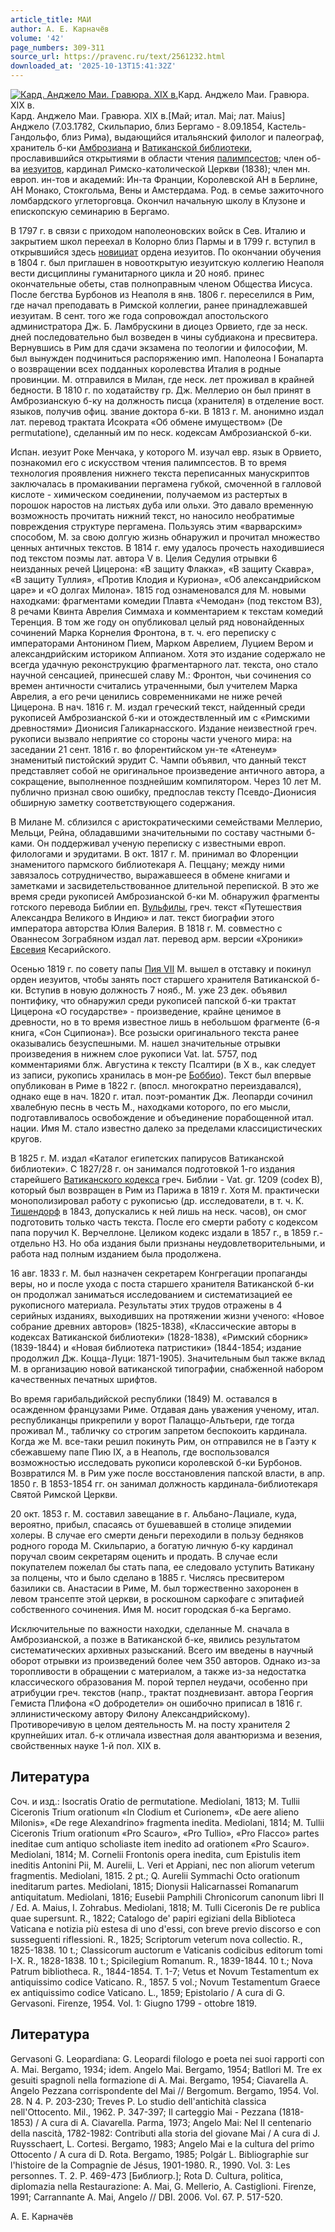 ```yaml
---
article_title: МАИ
author: А. Е. Карначёв
volume: '42'
page_numbers: 309-311
source_url: https://pravenc.ru/text/2561232.html
downloaded_at: '2025-10-13T15:41:32Z'
---
```


[![Кард. Анджело Маи. Гравюра. XIX в.](https://pravenc.ru/data/2020/06/21/1236347667/i200.jpg "Кликните для увеличения картинки")](https://pravenc.ru/data/2020/06/21/1236347667/i400.jpg)Кард. Анджело Маи. Гравюра. XIX в.  
Кард. Анджело Маи. Гравюра. XIX в.[Май; итал. Мai; лат. Maius] Анджело (7.03.1782, Скильпарио, близ Бергамо - 8.09.1854, Кастель-Гандольфо, близ Рима), выдающийся итальянский филолог и палеограф, хранитель б-ки [Амброзиана](https://pravenc.ru/text/Амброзиана.html) и [Ватиканской библиотеки](<https://pravenc.ru/text/Ватиканской библиотеки.html>), прославившийся открытиями в области чтения [палимпсестов](https://pravenc.ru/text/палимпсестов.html); член об-ва [иезуитов](https://pravenc.ru/text/иезуитов.html), кардинал Римско-католической Церкви (1838); член мн. европ. ин-тов и академий: Ин-та Франции, Королевской АН в Берлине, АН Монако, Стокгольма, Вены и Амстердама. Род. в семье зажиточного ломбардского углеторговца. Окончил начальную школу в Клузоне и епископскую семинарию в Бергамо.

В 1797 г. в связи с приходом наполеоновских войск в Сев. Италию и закрытием школ переехал в Колорно близ Пармы и в 1799 г. вступил в открывшийся здесь [новициат](https://pravenc.ru/text/новициат.html) ордена иезуитов. По окончании обучения в 1804 г. был приглашен в новооткрытую иезуитскую коллегию Неаполя вести дисциплины гуманитарного цикла и 20 нояб. принес окончательные обеты, став полноправным членом Общества Иисуса. После бегства Бурбонов из Неаполя в янв. 1806 г. переселился в Рим, где начал преподавать в Римской коллегии, ранее принадлежавшей иезуитам. В сент. того же года сопровождал апостольского администратора Дж. Б. Ламбрускини в диоцез Орвието, где за неск. дней последовательно был возведен в чины субдиакона и пресвитера. Вернувшись в Рим для сдачи экзамена по теологии и философии, М. был вынужден подчиниться распоряжению имп. Наполеона I Бонапарта о возвращении всех подданных королевства Италия в родные провинции. М. отправился в Милан, где неск. лет проживал в крайней бедности. В 1810 г. по ходатайству гр. Дж. Меллерио он был принят в Амброзианскую б-ку на должность писца (хранителя) в отделение вост. языков, получив офиц. звание доктора б-ки. В 1813 г. М. анонимно издал лат. перевод трактата Исократа «Об обмене имуществом» (De permutatione), сделанный им по неск. кодексам Амброзианской б-ки.

Испан. иезуит Роке Менчака, у которого М. изучал евр. язык в Орвието, познакомил его с искусством чтения палимпсестов. В то время технология проявления нижнего текста переписанных манускриптов заключалась в промакивании пергамена губкой, смоченной в галловой кислоте - химическом соединении, получаемом из растертых в порошок наростов на листьях дуба или ольхи. Это давало временную возможность прочитать нижний текст, но наносило необратимые повреждения структуре пергамена. Пользуясь этим «варварским» способом, М. за свою долгую жизнь обнаружил и прочитал множество ценных античных текстов. В 1814 г. ему удалось прочесть находившиеся под текстом поэмы лат. автора V в. Целия Седулия отрывки 6 неизданных речей Цицерона: «В защиту Флакка», «В защиту Скавра», «В защиту Туллия», «Против Клодия и Куриона», «Об александрийском царе» и «О долгах Милона». 1815 год ознаменовался для М. новыми находками: фрагментами комедии Плавта «Чемодан» (под текстом ВЗ), 8 речами Квинта Аврелия Симмаха и комментарием к текстам комедий Теренция. В том же году он опубликовал целый ряд новонайденных сочинений Марка Корнелия Фронтона, в т. ч. его переписку с императорами Антонином Пием, Марком Аврелием, Луцием Вером и александрийским историком Аппианом. Хотя это издание содержало не всегда удачную реконструкцию фрагментарного лат. текста, оно стало научной сенсацией, принесшей славу М.: Фронтон, чьи сочинения со времен античности считались утраченными, был учителем Марка Аврелия, а его речи ценились современниками не ниже речей Цицерона. В нач. 1816 г. М. издал греческий текст, найденный среди рукописей Амброзианской б-ки и отождествленный им с «Римскими древностями» Дионисия Галикарнасского. Издание неизвестной греч. рукописи вызвало неприятие со стороны части ученого мира: на заседании 21 сент. 1816 г. во флорентийском ун-те «Атенеум» знаменитый пистойский эрудит С. Чампи объявил, что данный текст представляет собой не оригинальное произведение античного автора, а сокращение, выполненное позднейшим компилятором. Через 10 лет М. публично признал свою ошибку, предпослав тексту Псевдо-Дионисия обширную заметку соответствующего содержания.

В Милане М. сблизился с аристократическими семействами Меллерио, Мельци, Рейна, обладавшими значительными по составу частными б-ками. Он поддерживал ученую переписку с известными европ. филологами и эрудитами. В окт. 1817 г. М. принимал во Флоренции знаменитого пармского библиотекаря А. Пеццану; между ними завязалось сотрудничество, выражавшееся в обмене книгами и заметками и засвидетельствованное длительной перепиской. В это же время среди рукописей Амброзианской б-ки М. обнаружил фрагменты готского перевода Библии еп. [Вульфилы](https://pravenc.ru/text/ВУЛЬФИЛА.html), греч. текст «Путешествия Александра Великого в Индию» и лат. текст биографии этого императора авторства Юлия Валерия. В 1818 г. М. совместно с Ованнесом Зограбяном издал лат. перевод арм. версии «Хроники» [Евсевия](https://pravenc.ru/text/Евсевий.html) Кесарийского.

Осенью 1819 г. по совету папы [Пия VII](<https://pravenc.ru/text/Пий VII.html>) М. вышел в отставку и покинул орден иезуитов, чтобы занять пост старшего хранителя Ватиканской б-ки. Вступив в новую должность 7 нояб., М. уже 23 дек. объявил понтифику, что обнаружил среди рукописей папской б-ки трактат Цицерона «О государстве» - произведение, крайне ценимое в древности, но в то время известное лишь в небольшом фрагменте (6-я книга, «Сон Сципиона»). Все розыски оригинального текста ранее оказывались безуспешными. М. нашел значительные отрывки произведения в нижнем слое рукописи Vat. lat. 5757, под комментариями блж. Августина к тексту Псалтири (в X в., как следует из записи, рукопись хранилась в мон-ре [Боббио](https://pravenc.ru/text/Боббио.html)). Текст был впервые опубликован в Риме в 1822 г. (впосл. многократно переиздавался), однако еще в нач. 1820 г. итал. поэт-романтик Дж. Леопарди сочинил хвалебную песнь в честь М., находками которого, по его мысли, подготавливалось освобождение и объединение порабощенной итал. нации. Имя М. стало известно далеко за пределами классицистических кругов.

В 1825 г. М. издал «Каталог египетских папирусов Ватиканской библиотеки». С 1827/28 г. он занимался подготовкой 1-го издания старейшего [Ватиканского кодекса](<https://pravenc.ru/text/Ватиканского кодекса.html>) греч. Библии - Vat. gr. 1209 (codex B), который был возвращен в Рим из Парижа в 1819 г. Хотя М. практически монополизировал работу с рукописью (др. исследователи, в т. ч. К. [Тишендорф](https://pravenc.ru/text/Тишендорф.html) в 1843, допускались к ней лишь на неск. часов), он смог подготовить только часть текста. После его смерти работу с кодексом папа поручил К. Верчеллоне. Целиком кодекс издали в 1857 г., в 1859 г.- отдельно НЗ. Но оба издания были признаны неудовлетворительными, и работа над полным изданием была продолжена.

16 авг. 1833 г. М. был назначен секретарем Конгрегации пропаганды веры, но и после ухода с поста старшего хранителя Ватиканской б-ки он продолжал заниматься исследованием и систематизацией ее рукописного материала. Результаты этих трудов отражены в 4 серийных изданиях, выходивших на протяжении жизни ученого: «Новое собрание древних авторов» (1825-1838), «Классические авторы в кодексах Ватиканской библиотеки» (1828-1838), «Римский сборник» (1839-1844) и «Новая библиотека патристики» (1844-1854; издание продолжил Дж. Коцца-Луци: 1871-1905). Значительным был также вклад М. в организацию новой ватиканской типографии, снабженной набором качественных печатных шрифтов.

Во время гарибальдийской республики (1849) М. оставался в осажденном французами Риме. Отдавая дань уважения ученому, итал. республиканцы прикрепили у ворот Палаццо-Альтьери, где тогда проживал М., табличку со строгим запретом беспокоить кардинала. Когда же М. все-таки решил покинуть Рим, он отправился не в Гаэту к сбежавшему папе Пию IX, а в Неаполь, где воспользовался возможностью исследовать рукописи королевской б-ки Бурбонов. Возвратился М. в Рим уже после восстановления папской власти, в апр. 1850 г. В 1853-1854 гг. он занимал должность кардинала-библиотекаря Святой Римской Церкви.

20 окт. 1853 г. М. составил завещание в г. Альбано-Лациале, куда, вероятно, прибыл, спасаясь от бушевавшей в столице эпидемии холеры. В случае его смерти деньги переходили в пользу бедняков родного города М. Скильпарио, а богатую личную б-ку кардинал поручал своим секретарям оценить и продать. В случае если покупателем пожелал бы стать папа, ее следовало уступить Ватикану за полцены, что и было сделано в 1885 г. Числясь пресвитером базилики св. Анастасии в Риме, М. был торжественно захоронен в левом трансепте этой церкви, в роскошном саркофаге с эпитафией собственного сочинения. Имя М. носит городская б-ка Бергамо.

Исключительные по важности находки, сделанные М. сначала в Амброзианской, а позже в Ватиканской б-ке, явились результатом систематических архивных разысканий. Всего им введены в научный оборот отрывки из произведений более чем 350 авторов. Однако из-за торопливости в обращении с материалом, а также из-за недостатка классического образования М. порой терпел неудачи, особенно при атрибуции греч. текстов (напр., трактат поздневизант. автора Георгия Гемиста Плифона «О добродетели» он ошибочно приписал в 1816 г. эллинистическому автору Филону Александрийскому). Противоречивую в целом деятельность М. на посту хранителя 2 крупнейших итал. б-к отличала известная доля авантюризма и везения, свойственных науке 1-й пол. XIX в.

## Литература

Соч. и изд.: Isocratis Oratio de permutatione. Mediolani, 1813; M. Tullii Ciceronis Trium orationum «In Clodium et Curionem», «De aere alieno Milonis», «De rege Alexandrino» fragmenta inedita. Mediolani, 1814; M. Tullii Ciceronis Trium orationum «Pro Scauro», «Pro Tullio», «Pro Flacco» partes ineditae cum antiquo scholiaste item inedito ad orationem «Pro Scauro». Mediolani, 1814; M. Cornelii Frontonis opera inedita, cum Epistulis item ineditis Antonini Pii, M. Aurelii, L. Veri et Appiani, nec non aliorum veterum fragmentis. Mediolani, 1815. 2 pt.; Q. Aurelii Symmachi Octo orationum ineditarum partes. Mediolani, 1815; Dionysii Halicarnassei Romanarum antiquitatum. Mediolani, 1816; Eusebii Pamphili Chronicorum canonum libri II / Ed. A. Maius, I. Zohrabus. Mediolani, 1818; M. Tulli Ciceronis De re publica quae supersunt. R., 1822; Catalogo de' papiri egiziani della Biblioteca Vaticana e notizia più estesa di uno d'essi, con breve previo discorso e con susseguenti riflessioni. R., 1825; Scriptorum veterum nova collectio. R., 1825-1838. 10 t.; Classicorum auctorum e Vaticanis codicibus editorum tomi I-X. R., 1828-1838. 10 t.; Spicilegium Romanum. R., 1839-1844. 10 t.; Nova Patrum bibliotheca. R., 1844-1854. T. 1-7; Vetus et Novum Testamentum ex antiquissimo codice Vaticano. R., 1857. 5 vol.; Novum Testamentum Graece ex antiquissimo codice Vaticano. L., 1859; Epistolario / A cura di G. Gervasoni. Firenze, 1954. Vol. 1: Giugno 1799 - ottobre 1819.

## Литература

Gervasoni G. Leopardiana: G. Leopardi filologo e poeta nei suoi rapporti con A. Mai. Bergamo, 1934; idem. Angelo Mai. Bergamo, 1954; Batllori M. Tre ex gesuiti spagnoli nella formazione di A. Mai. Bergamo, 1954; Ciavarella A. Angelo Pezzana corrispondente del Mai // Bergomum. Bergamo, 1954. Vol. 28. N 4. P. 203-230; Treves P. Lo studio dell'antichità classica nell'Ottocento. Mil., 1962. P. 347-397; Il carteggio Mai - Pezzana (1818-1853) / A cura di A. Ciavarella. Parma, 1973; Angelo Mai: Nel II centenario della nascità, 1782-1982: Contributi alla storia del giovane Mai / A cura di J. Ruysschaert, L. Cortesi. Bergamo, 1983; Angelo Mai e la cultura del primo Ottocento / A cura di D. Rota. Bergamo, 1985; Polgár L. Bibliographie sur l'histoire de la Compagnie de Jésus, 1901-1980. R., 1990. Vol. 3: Les personnes. T. 2. P. 469-473 [Библиогр.]; Rota D. Cultura, politica, diplomazia nella Restaurazione: A. Mai, G. Mellerio, A. Castiglioni. Firenze, 1991; Carrannante A. Mai, Angelo // DBI. 2006. Vol. 67. P. 517-520.

А. Е. Карначёв
